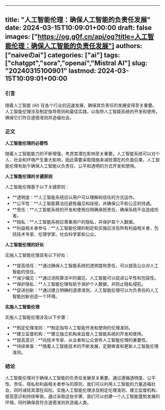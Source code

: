 
---
title: "人工智能伦理：确保人工智能的负责任发展"
date: 2024-03-15T10:09:01+00:00
draft: false
images: ["https://og.g0f.cn/api/og?title=人工智能伦理：确保人工智能的负责任发展"]
authors: ["naiveのai"]
categories: ["ai"]
tags: ["chatgpt","sora","openai","Mistral AI"]
slug: "20240315100901"
lastmod: 2024-03-15T10:09:01+00:00
---
### 引言

随着人工智能 (AI) 在各个行业的迅速发展，确保其负责任的发展变得至关重要。人工智能伦理涉及制定指导原则和最佳实践，以指导人工智能系统的开发和使用，确保它们符合道德准则并造福社会。

### 正文

**人工智能伦理的必要性**

随着人工智能能力的不断增强，考虑其潜在影响至关重要。人工智能系统可以对个人、社会和环境产生重大影响，因此需要采取措施来减轻潜在的负面后果。人工智能伦理有助于确保人工智能以负责任、公平和透明的方式开发和使用。

**人工智能伦理的关键原则**

人工智能伦理基于以下关键原则：

- **透明度：**人工智能系统应以用户可以理解和信任的方式运作。
- **公平性：**人工智能算法应避免偏见和歧视，并确保公平和公正的待遇。
- **责任：**人工智能系统的开发和使用应明确承担责任，确保系统不会造成伤害。
- **隐私：**人工智能系统应尊重用户的隐私，并保护其个人数据。
- **利益相关者参与：**人工智能伦理的制定和实施应涉及所有利益相关者，包括技术专家、伦理学家、社会科学家和公众。

**人工智能伦理的好处**

实施人工智能伦理具有以下好处：

- **提高信任：**通过确保人工智能系统的透明度和责任，可以提高公众对人工智能的信任。
- **减少偏见：**通过消除算法中的偏见，人工智能可以促进公平性和包容性。
- **保护隐私：**人工智能伦理有助于保护个人数据，并防止隐私侵犯。
- **促进创新：**通过建立明确的道德准则，人工智能伦理可以为负责任的人工智能创新创造一个环境。

**实施人工智能伦理**

实施人工智能伦理涉及以下步骤：

- **制定伦理准则：**制定指导人工智能开发和使用的伦理准则。
- **建立监督机构：**建立独立机构来监督人工智能系统的开发和使用。
- **提高意识：**向技术专家、从业者和公众宣传人工智能伦理的重要性。
- **持续审查：**随着人工智能技术的不断发展，定期审查和更新人工智能伦理准则。

### 结论

人工智能伦理对于确保人工智能的负责任发展至关重要。通过遵循透明度、公平性、责任、隐私和利益相关者参与的原则，我们可以利用人工智能的力量造福社会，同时减轻其潜在风险。实施人工智能伦理涉及制定伦理准则、建立监督机构、提高意识和持续审查。通过采取这些步骤，我们可以创建一个人工智能蓬勃发展的环境，同时确保其符合道德准则并造福人类。